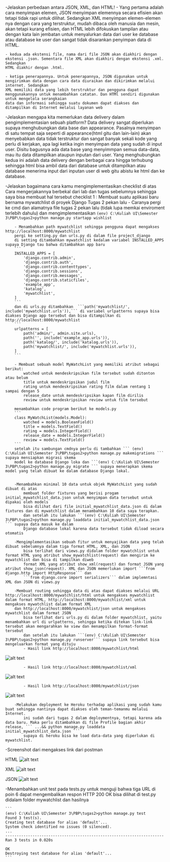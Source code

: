-Jelaskan perbedaan antara JSON, XML, dan HTML!
    - Yang pertama adalah cara menyimpan elemen,  JSON menyimpan elemennya secara efisien akan tetapi tidak rapi untuk dilihat. Sedangkan XML menyimpan 
    elemen-elemen nya dengan cara yang terstruktur, mudah dibaca oleh manusia dan mesin, akan tetapi kurang efisien, dan HTML lebih difokuskan tampilan 
    atau dengan kata lain jembatan untuk menyalurkan data dari user ke database atau database ke user dan sangat tidak disarankan penyimpan data di HTML.

    - kedua ada ekstensi file, nama dari file JSON akan diakhiri dengan ekstensi .json. Sementara file XML akan diakhiri dengan ekstensi .xml. Sedangkan
    HTML diakhir dengan .html.

    - ketiga penerapannya. Untuk penerapannya, JSON digunakan untuk mengirimkan data dengan cara data diuraikan dan dikirimkan melalui internet. Sedangkan 
    XML memiliki data yang lebih terstruktur dan pengguna dapat menggunakannya untuk menambahkan catatan. Dan HTMl sendiri digunakan untuk mengelola serangkaian
    data dan informasi sehingga suatu dokumen dapat diakses dan ditampilkan di Internet melalui layanan web

-Jelaskan mengapa kita memerlukan data delivery dalam pengimplementasian sebuah platform?
    Data delivery sangat diperlukan supaya menghubungkan data base dan appearance. Pasalnya menyimpan di satu tempat saja seperti di appearance(html gitu dan lain-lain) akan 
    menyebabkan data tidak terstruktur dan sangat banyak sekali kode yang perlu di kerjakan, apa lagi ketika ingin menyimpan data yang sudah di input user. Disitu bagusnya ada
    data base yang menyimmpan semua data-data, mau itu data ditampilkan ataupun inputan dari user. Yang menghubungkan kedua ini adalah data delivery dengan berbagai cara hingga terhubung
    sehingga html bisa ambil data dari database untuk ditampilkan atau database menerima input dari inputan user di web gitu abistu ke html dan ke database.

-Jelaskan bagaimana cara kamu mengimplementasikan checklist di atas
    Cara mengerjakannya berbekal dari lab dan tugas sebelumnya sehingga saya bisa membuat hal tersebut
    checklist 1 : Membuat suatu aplikasi baru bernama mywatchlist di proyek Django Tugas 2 pekan lalu
        - Caranya pergi ke cmd dan alamatnya file tugas 2 pekan lalu (tidak lupa memkai enviroment terlebih dahulu) dan mengimplementasikan
        ```(env) C:\Kuliah UI\Semester 3\PBP\tugas2>python manage.py startapp wishlist```

        - Menambahkan path mywatchlist sehingga pengguna dapat mengakses http://localhost:8000/mywatchlist
        pergi ke setting.py dan urls.py di dalam file project_django
        di setting ditambahkan mywatchlist kedalam variabel INSTALLED_APPS supaya Django tau bahwa ditambahkan app baru
        ```
        INSTALLED_APPS = [
            'django.contrib.admin',
            'django.contrib.auth',
            'django.contrib.contenttypes',
            'django.contrib.sessions',
            'django.contrib.messages',
            'django.contrib.staticfiles',
            'example_app',
            'katalog',
            'mywatchlist',
        ]
        ```
        dan di urls.py ditambahkan  ```path('mywatchlist/', include('mywatchlist.urls')),``` di variabel urlpatterns supaya bisa diakses Django app tersebut dan bisa ditampilkan di http://localhost:8000/mywatchlist
        ```
        urlpatterns = [
            path('admin/', admin.site.urls),
            path('', include('example_app.urls')),
            path('katalog/', include('katalog.urls')),
            path('mywatchlist/', include('mywatchlist.urls')),
        ]
        ```

        - Membuat sebuah model MyWatchList yang memiliki atribut sebagai berikut:
            watched untuk mendeskripsikan film tersebut sudah ditonton atau belum
            title untuk mendeskripsikan judul film
            rating untuk mendeskripsikan rating film dalam rentang 1 sampai dengan 5
            release_date untuk mendeskripsikan kapan film dirilis
            review untuk mendeskripsikan review untuk film tersebut

        menambahkan code program berikut ke models.py
        ```
        class MyWatchList(models.Model):
            watched = models.BooleanField()
            title = models.TextField()
            rating = models.IntegerField()
            release_date = models.IntegerField()
            review = models.TextField()
        ```
        setelah itu sambungan cmdnya perlu di tambahkan ``` (env) C:\Kuliah UI\Semester 3\PBP\tugas2>python manage.py makemigrations ``` supaya mensiapkan migrasi skema
        model ke database Django loka dan ```(env) C:\Kuliah UI\Semester 3\PBP\tugas2>python manage.py migrate ``` supaya menerapkan skema model yang telah dibuat ke dalam database Django lokal.
        

        -Menambahkan minimal 10 data untuk objek MyWatchList yang sudah dibuat di atas
            membuat folder fixtures yang berisi progam initial_mywatchlist_data.json untuk menyimpan data tersebut untuk dipakai oleh models
            bisa dilihat dari file initial_mywatchlist_data.json di dalam fixtures dan di mywatchlist dalam menambahkan 10 data saya terapkan.
            dan setelah itu lakukan ```(env) C:\Kuliah UI\Semester 3\PBP\tugas2>python manage.py loaddata initial_mywatchlist_data.json ``` supaya data masuk ke dalam
            Django database lokal karena data tersebut tidak diload secara otomatis
        
        -Mengimplementasikan sebuah fitur untuk menyajikan data yang telah dibuat sebelumnya dalam tiga format HTML, XML, dan JSON
            bisa terlihat dari views.py didalam folder mywatchlist untuk format HTML yang atribut show_mywatchlist(request) dan mengirim ke mywatchlist dan bisa di tampilkan diweb
            format XML yang atribut show_xml(request) dan format JSON yang atribut show_json(request). XML dan JSON memerlukan import ```from django.http import HttpResponse``` dan
            ```from django.core import serializers``` dalam implemntasi XML dan JSON di views.py
        
        -Membuat routing sehingga data di atas dapat diakses melalui URL http://localhost:8000/mywatchlist/html untuk mengakses mywatchlist dalam format HTML, http://localhost:8000/mywatchlist/xml untuk mengakses mywatchlist dalam format XML
        dan http://localhost:8000/mywatchlist/json untuk mengakses mywatchlist dalam format JSON
            bisa terlihat dari urls.py di dalam folder mywatchlist, yaitu menambahkan url di urlpatterns, sehingga ketika ditekan link-link tersebut akan mengarahkan ke view dan menampilkan format-format tersebut
            dan setelah itu lakukan ```(env) C:\Kuliah UI\Semester 3\PBP\tugas2>python manage.py runserver``` supaya link tersebut bisa mengeluarkan format yang dituju
            - Hasil link http://localhost:8000/mywatchlist/html
![alt text](./assets/localhost_mywatchlist_html.png "localhost_mywatchlist_html-image")

            - Hasil link http://localhost:8000/mywatchlist/xml
![alt text](./assets/localhost_mywatchlist_xml.png "localhost_mywatchlist_xml-image")

            - Hasil link http://localhost:8000/mywatchlist/json
![alt text](./assets/localhost_mywatchlist_json.png "localhost_mywatchlist_json-image")


        -Melakukan deployment ke Heroku terhadap aplikasi yang sudah kamu buat sehingga nantinya dapat diakses oleh teman-temanmu melalui Internet.
            ini sudah dari tugas 2 dalam deploymentnya, tetapi karena ada data baru. Maka perlu ditambahkan di file Profile bagian akhir release, ``` ...&& python manage.py loaddata initial_mywatchlist_data.json ```
            supaya di heroku bisa ke load data-data yang diperlukan di mywatchlist.
        

-Screenshot dari mengakses link dari postman

HTML
![alt text](./assets/postman_html.png "postman_html-image")

XML
![alt text](./assets/postman_xml.png "postman_xml-image")

JSON
![alt text](./assets/postman_json.png "postman_json-image")

-Menambahkan unit test pada tests.py untuk menguji bahwa tiga URL di poin 6 dapat mengembalikan respon HTTP 200 OK
    bisa dilihat di test.py didalam folder mywatchlist dan hasilnya

    ```
    (env) C:\Kuliah UI\Semester 3\PBP\tugas2>python manage.py test
    Found 3 test(s).
    Creating test database for alias 'default'...
    System check identified no issues (0 silenced).
    ...
    ----------------------------------------------------------------------
    Ran 3 tests in 0.020s

    OK
    Destroying test database for alias 'default'...
    ```



        

        







